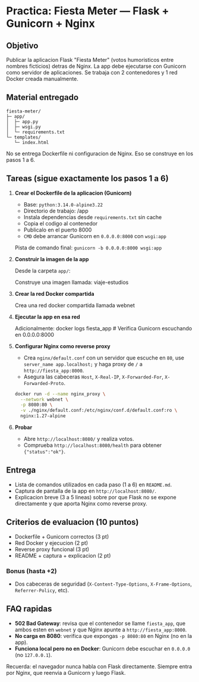 # Practica: Fiesta Meter — Flask + Gunicorn + Nginx

## Objetivo

Publicar la aplicacion Flask "Fiesta Meter" (votos humoristicos entre nombres ficticios) detras de Nginx. La app debe ejecutarse con Gunicorn como servidor de aplicaciones. Se trabaja con 2 contenedores y 1 red Docker creada manualmente.

## Material entregado

```
fiesta-meter/
├─ app/
│  ├─ app.py
│  ├─ wsgi.py
│  └─ requirements.txt
└─ templates/
   └─ index.html
```

No se entrega Dockerfile ni configuracion de Nginx. Eso se construye en los pasos 1 a 6.

## Tareas (sigue exactamente los pasos 1 a 6)

1. **Crear el Dockerfile de la aplicacion (Gunicorn)**
   - Base: `python:3.14.0-alpine3.22`
   - Directorio de trabajo: /app
   - Instala dependencias desde `requirements.txt` sin cache
   - Copia el codigo al contenedor
   - Publicalo en el puerto 8000
   - `CMD` debe arrancar Gunicorn en `0.0.0.0:8000` con `wsgi:app`

   Pista de comando final: `gunicorn -b 0.0.0.0:8000 wsgi:app`

2. **Construir la imagen de la app**

   Desde la carpeta `app/`:

   Construye una imagen llamada: viaje-estudios

3. **Crear la red Docker compartida**

   Crea una red docker compartida llamada webnet

4. **Ejecutar la app en esa red**

   Adicionalmente:
   docker logs fiesta_app    # Verifica Gunicorn escuchando en 0.0.0.0:8000

5. **Configurar Nginx como reverse proxy**

   - Crea `nginx/default.conf` con un servidor que escuche en `80`, use `server_name app.localhost;` y haga proxy de `/` a `http://fiesta_app:8000`.
   - Asegura las cabeceras `Host`, `X-Real-IP`, `X-Forwarded-For`, `X-Forwarded-Proto`.

   ```bash
   docker run -d --name nginx_proxy \
     --network webnet \
     -p 8080:80 \
     -v ./nginx/default.conf:/etc/nginx/conf.d/default.conf:ro \
     nginx:1.27-alpine
   ```

6. **Probar**

   - Abre `http://localhost:8080/` y realiza votos.
   - Comprueba `http://localhost:8080/health` para obtener `{"status":"ok"}`.

## Entrega

- Lista de comandos utilizados en cada paso (1 a 6) en `README.md`.
- Captura de pantalla de la app en `http://localhost:8080/`.
- Explicacion breve (3 a 5 lineas) sobre por que Flask no se expone directamente y que aporta Nginx como reverse proxy.

## Criterios de evaluacion (10 puntos)

- Dockerfile + Gunicorn correctos (3 pt)
- Red Docker y ejecucion (2 pt)
- Reverse proxy funcional (3 pt)
- README + captura + explicacion (2 pt)

### Bonus (hasta +2)

- Dos cabeceras de seguridad (`X-Content-Type-Options`, `X-Frame-Options`, `Referrer-Policy`, etc).

## FAQ rapidas

- **502 Bad Gateway**: revisa que el contenedor se llame `fiesta_app`, que ambos esten en `webnet` y que Nginx apunte a `http://fiesta_app:8000`.
- **No carga en 8080**: verifica que expongas `-p 8080:80` en Nginx (no en la app).
- **Funciona local pero no en Docker**: Gunicorn debe escuchar en `0.0.0.0` (no `127.0.0.1`).

Recuerda: el navegador nunca habla con Flask directamente. Siempre entra por Nginx, que reenvia a Gunicorn y luego Flask.

